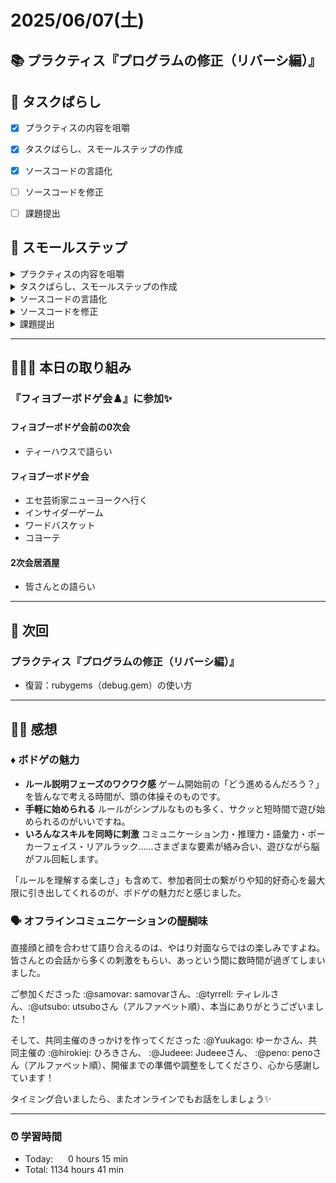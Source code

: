 # 2025/06/07(土)
## 📚 プラクティス『プログラムの修正（リバーシ編）』


## 🧩 タスクばらし
- [x] プラクティスの内容を咀嚼
- [x] タスクばらし、スモールステップの作成
- [x] ソースコードの言語化
- [ ] ソースコードを修正
- [ ] 課題提出


## 🐾 スモールステップ
<details><summary>プラクティスの内容を咀嚼</summary>

- [x] プラクティスの内容を咀嚼
</details>

<details><summary>タスクばらし、スモールステップの作成</summary>

- [x] タスクばらし、スモールステップの作成
</details>

<details><summary>ソースコードの言語化</summary>

- [x] ソースコードの言語化 **※①から順に行う**
  - [x] ① reversi_methods_test.rb
  - [x] ② reversi.rb
  - [x] ③ reversi_methods.rb
  - [x] ④ position.rb


</details>

<details><summary>ソースコードを修正</summary>

- [ ] ソースコードを修正
  - test_cannot_put_stone
    - [ ] 修正
  - test_finished_of_quickest_win_board
    - [ ] 修正
  - test_put_stone
    - [ ] 修正
  - test_turn
    - [ ] 修正
  - test_finished_of_full_board
    - [ ] 修正

</details>

<details><summary>課題提出</summary>

- [ ] 修正したソースコードを Pull Request としてアップ
- [ ] Pull Request としてアップした URL とテストコードの実行結果を提出
</details>


---


## 🧑🏻‍💻 本日の取り組み
### 『フィヨブーボドゲ会♟️』に参加✨
#### フィヨブーボドゲ会前の0次会
- ティーハウスで語らい
#### フィヨブーボドゲ会
- エセ芸術家ニューヨークへ行く
- インサイダーゲーム
- ワードバスケット
- コヨーテ
#### 2次会居酒屋
- 皆さんとの語らい


---


## 🎯 次回
### プラクティス『プログラムの修正（リバーシ編）』
- 復習：rubygems（debug.gem）の使い方
    

---


## ✍🏻 感想
### ♦️ ボドゲの魅力
- **ルール説明フェーズのワクワク感**
ゲーム開始前の「どう進めるんだろう？」を皆んなで考える時間が、頭の体操そのものです。
- **手軽に始められる**
ルールがシンプルなものも多く、サクッと短時間で遊び始められるのがいいですね。
- **いろんなスキルを同時に刺激**
コミュニケーション力・推理力・語彙力・ポーカーフェイス・リアルラック......さまざまな要素が絡み合い、遊びながら脳がフル回転します。

「ルールを理解する楽しさ」も含めて、参加者同士の繋がりや知的好奇心を最大限に引き出してくれるのが、ボドゲの魅力だと感じました。

### 🗣️ オフラインコミュニケーションの醍醐味
直接顔と顔を合わせて語り合えるのは、やはり対面ならではの楽しみですよね。皆さんとの会話から多くの刺激をもらい、あっという間に数時間が過ぎてしまいました。

ご参加くださった :@samovar: samovarさん、:@tyrrell: ティレルさん、:@utsubo: utsuboさん（アルファベット順）、本当にありがとうございました！

そして、共同主催のきっかけを作ってくださった :@Yuukago: ゆーかさん、共同主催の :@hirokiej: ひろきさん、 :@Judeee: Judeeeさん、 :@peno: penoさん（アルファベット順）、開催までの準備や調整をしてくださり、心から感謝しています！

タイミング合いましたら、またオンラインでもお話をしましょう✨


---


### ⏰ 学習時間
- Today:&nbsp;&nbsp;&nbsp;&nbsp;&nbsp; 0 hours 15 min
- Total: 1134 hours 41 min
